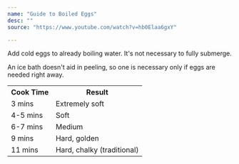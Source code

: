 ```yaml
---
name: "Guide to Boiled Eggs" 
desc: ""
source: "https://www.youtube.com/watch?v=hb0Elaa6gxY"

---
```

<p>Add cold eggs to already boiling water.  It's not necessary to fully submerge.</p>
<p>An ice bath doesn't aid in peeling, so one is necessary only if eggs are needed right away.</p>
<table>
<tr><th>Cook Time</th><th>Result</th></tr>
<tr>
    <td>3 mins</td>
    <td>Extremely soft</td>
</tr>
<tr>
    <td>4-5 mins</td>
    <td>Soft</td>    
</tr>
<tr>
    <td>6-7 mins</td>
    <td>Medium</td>    
</tr>
<tr>
    <td>9 mins</td>
    <td>Hard, golden</td>    
</tr>
<tr>
    <td>11 mins</td>
    <td>Hard, chalky (traditional)</td>    
</tr>
</table>